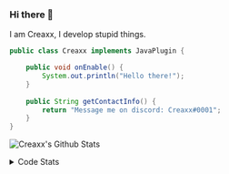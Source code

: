 ### Hi there 👋

I am Creaxx, I develop stupid things. 

```java
public class Creaxx implements JavaPlugin {

    public void onEnable() {
        System.out.println("Hello there!");
    }
    
    public String getContactInfo() {
        return "Message me on discord: Creaxx#0001";
    }
}
```

![Creaxx's Github Stats](https://github-readme-stats.vercel.app/api?username=CreaxxOG&show_icons=true&theme=dark&count_private=true)

<details>
  <summary>Code Stats</summary>

<!--START_SECTION:waka-->
![Code Time](http://img.shields.io/badge/Code%20Time-799%20hrs%2023%20mins-blue)

![Lines of code](https://img.shields.io/badge/From%20Hello%20World%20I%27ve%20Written-70%20Thousand%20lines%20of%20code-blue)

**🐱 My GitHub Data** 

> 🏆 304 Contributions in the Year 2022
 > 
> 📦 226.8 kB Used in GitHub's Storage 
 > 
> 🚫 Not Opted to Hire
 > 
> 📜 3 Public Repositories 
 > 
> 🔑 2 Private Repositories  
 > 
**I'm a Night 🦉** 

```text
🌞 Morning    6 commits      █░░░░░░░░░░░░░░░░░░░░░░░░   4.35% 
🌆 Daytime    47 commits     ████████░░░░░░░░░░░░░░░░░   34.06% 
🌃 Evening    71 commits     ████████████░░░░░░░░░░░░░   51.45% 
🌙 Night      14 commits     ██░░░░░░░░░░░░░░░░░░░░░░░   10.14%

```
📅 **I'm Most Productive on Wednesday** 

```text
Monday       21 commits     ███░░░░░░░░░░░░░░░░░░░░░░   15.22% 
Tuesday      32 commits     █████░░░░░░░░░░░░░░░░░░░░   23.19% 
Wednesday    45 commits     ████████░░░░░░░░░░░░░░░░░   32.61% 
Thursday     6 commits      █░░░░░░░░░░░░░░░░░░░░░░░░   4.35% 
Friday       9 commits      █░░░░░░░░░░░░░░░░░░░░░░░░   6.52% 
Saturday     19 commits     ███░░░░░░░░░░░░░░░░░░░░░░   13.77% 
Sunday       6 commits      █░░░░░░░░░░░░░░░░░░░░░░░░   4.35%

```


📊 **This Week I Spent My Time On** 

```text
💬 Programming Languages: 
Java                     24 hrs 35 mins      ██████████████████████░░░   89.21% 
Kotlin                   2 hrs 11 mins       ██░░░░░░░░░░░░░░░░░░░░░░░   7.94% 
XML                      32 mins             ░░░░░░░░░░░░░░░░░░░░░░░░░   1.98% 
YAML                     8 mins              ░░░░░░░░░░░░░░░░░░░░░░░░░   0.49% 
TypeScript               3 mins              ░░░░░░░░░░░░░░░░░░░░░░░░░   0.24%

🔥 Editors: 
IntelliJ                 27 hrs 33 mins      █████████████████████████   100.0%

```

**I Mostly Code in Java** 

```text
Java                     5 repos             ███████████████░░░░░░░░░░   62.5% 
EJS                      1 repo              ███░░░░░░░░░░░░░░░░░░░░░░   12.5% 
Kotlin                   1 repo              ███░░░░░░░░░░░░░░░░░░░░░░   12.5% 
Python                   1 repo              ███░░░░░░░░░░░░░░░░░░░░░░   12.5%

```



 Last Updated on 21/08/2022 06:29:43 UTC
<!--END_SECTION:waka-->
</details>
